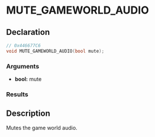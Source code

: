 # MUTE_GAMEWORLD_AUDIO

## Declaration
```cpp
// 0x446677C6
void MUTE_GAMEWORLD_AUDIO(bool mute);
```

### Arguments
- **bool:** mute

### Results

## Description
Mutes the game world audio.